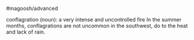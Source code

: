 #magoosh/advanced

conflagration (noun): a very intense and uncontrolled fire 
In the summer months, conflagrations are not uncommon in the southwest, do to the heat and lack of 
rain. 
